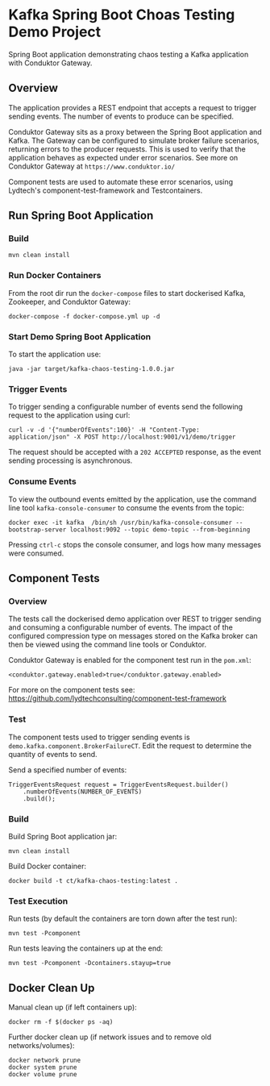 # Kafka Spring Boot Choas Testing Demo Project

Spring Boot application demonstrating chaos testing a Kafka application with Conduktor Gateway.

## Overview

The application provides a REST endpoint that accepts a request to trigger sending events.  The number of events to produce can be specified.

Conduktor Gateway sits as a proxy between the Spring Boot application and Kafka.  The Gateway can be configured to simulate broker failure scenarios, returning errors to the producer requests.  This is used to verify that the application behaves as expected under error scenarios.  See more on Conduktor Gateway at `https://www.conduktor.io/`

Component tests are used to automate these error scenarios, using Lydtech's component-test-framework and Testcontainers.

## Run Spring Boot Application

### Build
```
mvn clean install
```

### Run Docker Containers

From the root dir run the `docker-compose` files to start dockerised Kafka, Zookeeper, and Conduktor Gateway:
```
docker-compose -f docker-compose.yml up -d
```

### Start Demo Spring Boot Application

To start the application use:
```
java -jar target/kafka-chaos-testing-1.0.0.jar
```

### Trigger Events

To trigger sending a configurable number of events send the following request to the application using curl:

```
curl -v -d '{"numberOfEvents":100}' -H "Content-Type: application/json" -X POST http://localhost:9001/v1/demo/trigger
```

The request should be accepted with a `202 ACCEPTED` response, as the event sending processing is asynchronous. 

### Consume Events

To view the outbound events emitted by the application, use the command line tool `kafka-console-consumer` to consume the events from the topic:
```
docker exec -it kafka  /bin/sh /usr/bin/kafka-console-consumer --bootstrap-server localhost:9092 --topic demo-topic --from-beginning
```
Pressing `ctrl-c` stops the console consumer, and logs how many messages were consumed.

## Component Tests

### Overview

The tests call the dockerised demo application over REST to trigger sending and consuming a configurable number of events.  The impact of the configured compression type on messages stored on the Kafka broker can then be viewed using the command line tools or Conduktor. 

Conduktor Gateway is enabled for the component test run in the `pom.xml`:

```
<conduktor.gateway.enabled>true</conduktor.gateway.enabled>
```

For more on the component tests see: https://github.com/lydtechconsulting/component-test-framework

### Test

The component tests used to trigger sending events is `demo.kafka.component.BrokerFailureCT`.  Edit the request to determine the quantity of events to send.

Send a specified number of events: 
```
TriggerEventsRequest request = TriggerEventsRequest.builder()
    .numberOfEvents(NUMBER_OF_EVENTS)
    .build();
```

### Build

Build Spring Boot application jar:
```
mvn clean install
```

Build Docker container:
```
docker build -t ct/kafka-chaos-testing:latest .
```

### Test Execution

Run tests (by default the containers are torn down after the test run):
```
mvn test -Pcomponent
```

Run tests leaving the containers up at the end:
```
mvn test -Pcomponent -Dcontainers.stayup=true
```

## Docker Clean Up

Manual clean up (if left containers up):
```
docker rm -f $(docker ps -aq)
```

Further docker clean up (if network issues and to remove old networks/volumes):
```
docker network prune
docker system prune
docker volume prune
```
